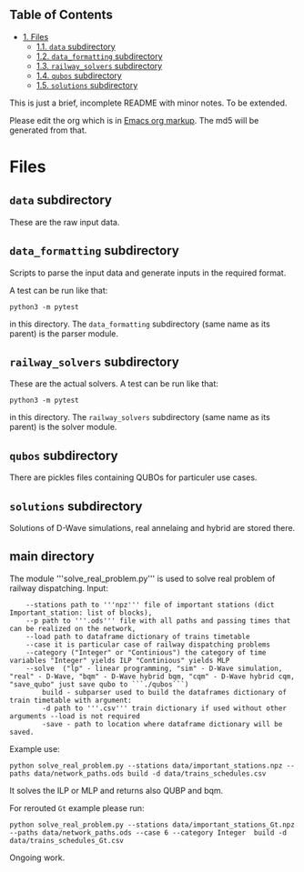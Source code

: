 <div id="table-of-contents">
<h2>Table of Contents</h2>
<div id="text-table-of-contents">
<ul>
<li><a href="#sec-1">1. Files</a>
<ul>
<li><a href="#sec-1-1">1.1. <code>data</code> subdirectory</a></li>
<li><a href="#sec-1-2">1.2. <code>data_formatting</code> subdirectory</a></li>
<li><a href="#sec-1-3">1.3. <code>railway_solvers</code> subdirectory</a></li>
<li><a href="#sec-1-4">1.4. <code>qubos</code> subdirectory</a></li>
<li><a href="#sec-1-4">1.5. <code>solutions</code> subdirectory</a></li>
</ul>
</li>
</ul>
</div>
</div>

This is just a brief, incomplete README with minor notes. To be
extended.

Please edit the org which is in [Emacs org markup](https://orgmode.org/guide/Markup.html). The md5 will be
generated from that.

# Files<a id="sec-1" name="sec-1"></a>

## `data` subdirectory<a id="sec-1-1" name="sec-1-1"></a>

These are the raw input data.

## `data_formatting` subdirectory<a id="sec-1-2" name="sec-1-2"></a>

Scripts to parse the input data and generate inputs in the required
format.


A test can be run like that:

    python3 -m pytest

in this directory. The `data_formatting` subdirectory (same name as
its parent) is the parser module.

## `railway_solvers` subdirectory<a id="sec-1-3" name="sec-1-3"></a>

These are the actual solvers. A test can be run like that:

    python3 -m pytest

in this directory. The `railway_solvers` subdirectory (same name as
its parent) is the solver module.


## `qubos` subdirectory<a id="sec-1-4" name="sec-1-4"></a>

There are pickles files containing QUBOs for particuler use cases. 

## `solutions` subdirectory<a id="sec-1-5" name="sec-1-5"></a>

Solutions of D-Wave simulations, real annelaing and hybrid are stored there.

## main directory ##
The module '''solve_real_problem.py''' is used to solve real problem of railway dispatching.
Input:
```
    --stations path to '''npz''' file of important stations (dict Important_station: list of blocks),
    --p path to '''.ods''' file with all paths and passing times that can be realized on the network,
    --load path to dataframe dictionary of trains timetable
    --case it is particular case of railway dispatching problems
    --category ("Integer" or "Continious") the category of time variables "Integer" yields ILP "Continious" yields MLP
    --solve  ("lp" - linear programming, "sim" - D-Wave simulation, "real" - D-Wave, "bqm" - D-Wave hybrid bqm, "cqm" - D-Wave hybrid cqm, "save_qubo" just save qubo to ```./qubos```)
        build - subparser used to build the dataframes dictionary of train timetable with argument:
        -d path to '''.csv''' train dictionary if used without other arguments --load is not required
        -save - path to location where dataframe dictionary will be saved.
```


Example use:

```
python solve_real_problem.py --stations data/important_stations.npz --paths data/network_paths.ods build -d data/trains_schedules.csv

```

It solves the ILP or MLP and returns also QUBP and bqm.

For rerouted ```Gt``` example please run:

```
python solve_real_problem.py --stations data/important_stations_Gt.npz --paths data/network_paths.ods --case 6 --category Integer  build -d data/trains_schedules_Gt.csv
```

Ongoing work.
